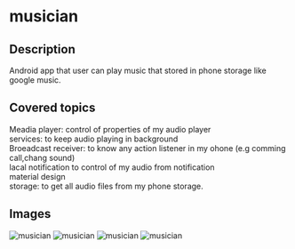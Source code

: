 # musician
## Description
Android app that user can play music that stored in phone storage like google music. 
## Covered topics
Meadia player:  control of properties of my audio player\
services: to keep audio playing in background\
Broeadcast receiver: to know any action listener in my ohone (e.g comming call,chang sound)\
lacal notification to control of my audio from notification\
material design\
storage: to get all audio files from my phone storage.
## Images
![musician](https://github.com/abdo3017/musician/blob/master/img1.jpg)
![musician](https://github.com/abdo3017/musician/blob/master/img2.jpg)
![musician](https://github.com/abdo3017/musician/blob/master/img3.jpg)
![musician](https://github.com/abdo3017/musician/blob/master/img4.jpg)

